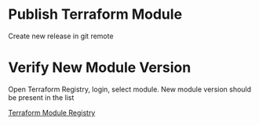# Publish Terraform Module

Create new release in git remote

# Verify New Module Version

Open Terraform Registry, login, select module. New module version should be present in the list

[Terraform Module Registry](https://registry.terraform.io/modules/luminosita/cloudinit/proxmox/latest)